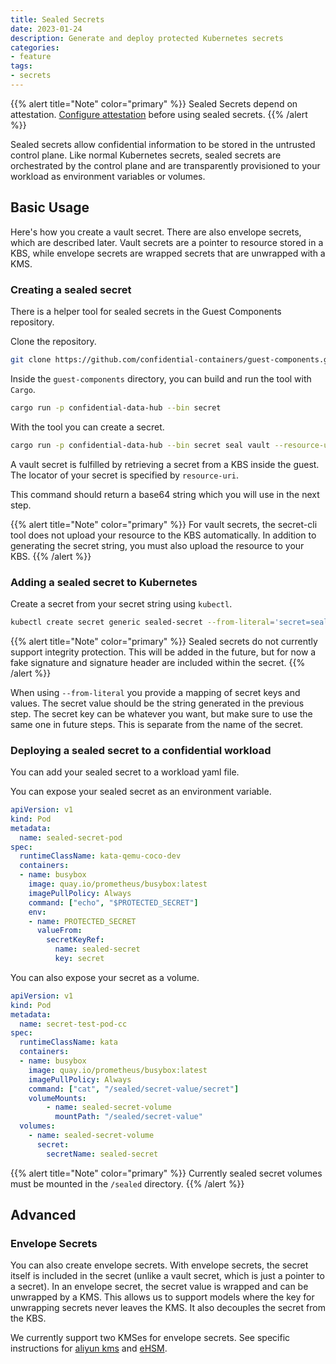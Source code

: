 ```yaml
---
title: Sealed Secrets 
date: 2023-01-24
description: Generate and deploy protected Kubernetes secrets
categories:
- feature 
tags:
- secrets 
---
```


{{% alert title="Note" color="primary" %}}
Sealed Secrets depend on attestation.
[Configure attestation](../attestation) before using sealed secrets.
{{% /alert %}}

Sealed secrets allow confidential information to be stored in the untrusted control plane.
Like normal Kubernetes secrets, sealed secrets are orchestrated by the control plane
and are transparently provisioned to your workload as environment variables or volumes.

## Basic Usage

Here's how you create a vault secret.
There are also envelope secrets, which are described later.
Vault secrets are a pointer to resource stored in a KBS,
while envelope secrets are wrapped secrets that are unwrapped with a KMS.

### Creating a sealed secret

There is a helper tool for sealed secrets in the Guest Components repository.

Clone the repository.
```bash
git clone https://github.com/confidential-containers/guest-components.git
```

Inside the `guest-components` directory, you can build and run the tool with `Cargo`.
```bash
cargo run -p confidential-data-hub --bin secret
```

With the tool you can create a secret.
```bash
cargo run -p confidential-data-hub --bin secret seal vault --resource-uri kbs:///your/secret/here --provider kbs
```

A vault secret is fulfilled by retrieving a secret from a KBS inside the guest.
The locator of your secret is specified by `resource-uri`.

This command should return a base64 string which you will use in the next step.

{{% alert title="Note" color="primary" %}}
For vault secrets, the secret-cli tool does not upload your resource to the KBS
automatically.
In addition to generating the secret string, you must also upload the resource
to your KBS.
{{% /alert %}}

### Adding a sealed secret to Kubernetes

Create a secret from your secret string using `kubectl`.
```bash
kubectl create secret generic sealed-secret --from-literal='secret=sealed.fakejwsheader.ewogICAgInZlcnNpb24iOiAiMC4xLjAiLAogICAgInR5cGUiOiAidmF1bHQiLAogICAgIm5hbWUiOiAia2JzOi8vL2RlZmF1bHQvc2VhbGVkLXNlY3JldC90ZXN0IiwKICAgICJwcm92aWRlciI6ICJrYnMiLAogICAgInByb3ZpZGVyX3NldHRpbmdzIjoge30sCiAgICAiYW5ub3RhdGlvbnMiOiB7fQp9Cg==.fakesignature'
```

{{% alert title="Note" color="primary" %}}
Sealed secrets do not currently support integrity protection.
This will be added in the future, but for now a fake signature
and signature header are included within the secret.
{{% /alert %}}

When using `--from-literal` you provide a mapping of secret keys and values. 
The secret value should be the string generated in the previous step.
The secret key can be whatever you want, but make sure to use the same one in future steps.
This is separate from the name of the secret.

### Deploying a sealed secret to a confidential workload

You can add your sealed secret to a workload yaml file.

You can expose your sealed secret as an environment variable.
```yaml
apiVersion: v1
kind: Pod
metadata:
  name: sealed-secret-pod
spec:
  runtimeClassName: kata-qemu-coco-dev
  containers:
  - name: busybox
    image: quay.io/prometheus/busybox:latest
    imagePullPolicy: Always
    command: ["echo", "$PROTECTED_SECRET"]
    env:
    - name: PROTECTED_SECRET
      valueFrom:
        secretKeyRef:
          name: sealed-secret
          key: secret
```

You can also expose your secret as a volume.
```yaml 
apiVersion: v1
kind: Pod
metadata:
  name: secret-test-pod-cc
spec:
  runtimeClassName: kata
  containers:
  - name: busybox
    image: quay.io/prometheus/busybox:latest
    imagePullPolicy: Always
    command: ["cat", "/sealed/secret-value/secret"]
    volumeMounts:
        - name: sealed-secret-volume
          mountPath: "/sealed/secret-value"
  volumes:
    - name: sealed-secret-volume
      secret:
        secretName: sealed-secret
```
{{% alert title="Note" color="primary" %}}
Currently sealed secret volumes must be mounted
in the `/sealed` directory.
{{% /alert %}}

## Advanced

### Envelope Secrets

You can also create envelope secrets.
With envelope secrets, the secret itself is included in the secret
(unlike a vault secret, which is just a pointer to a secret).
In an envelope secret, the secret value is wrapped and can be unwrapped
by a KMS.
This allows us to support models where the key for unwrapping secrets
never leaves the KMS.
It also decouples the secret from the KBS.

We currently support two KMSes for envelope secrets.
See specific instructions for [aliyun kms](https://github.com/confidential-containers/guest-components/blob/main/confidential-data-hub/docs/kms-providers/alibaba.md)
and [eHSM](https://github.com/confidential-containers/guest-components/blob/main/confidential-data-hub/docs/kms-providers/ehsm-kms.md).
